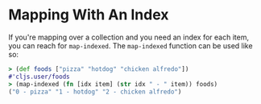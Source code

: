 # Mapping With An Index

If you're mapping over a collection and you need an index for each item, you
can reach for `map-indexed`. The `map-indexed` function can be used like so:

```clojure
> (def foods ["pizza" "hotdog" "chicken alfredo"])
#'cljs.user/foods
> (map-indexed (fn [idx item] (str idx " - " item)) foods)
("0 - pizza" "1 - hotdog" "2 - chicken alfredo")
```
